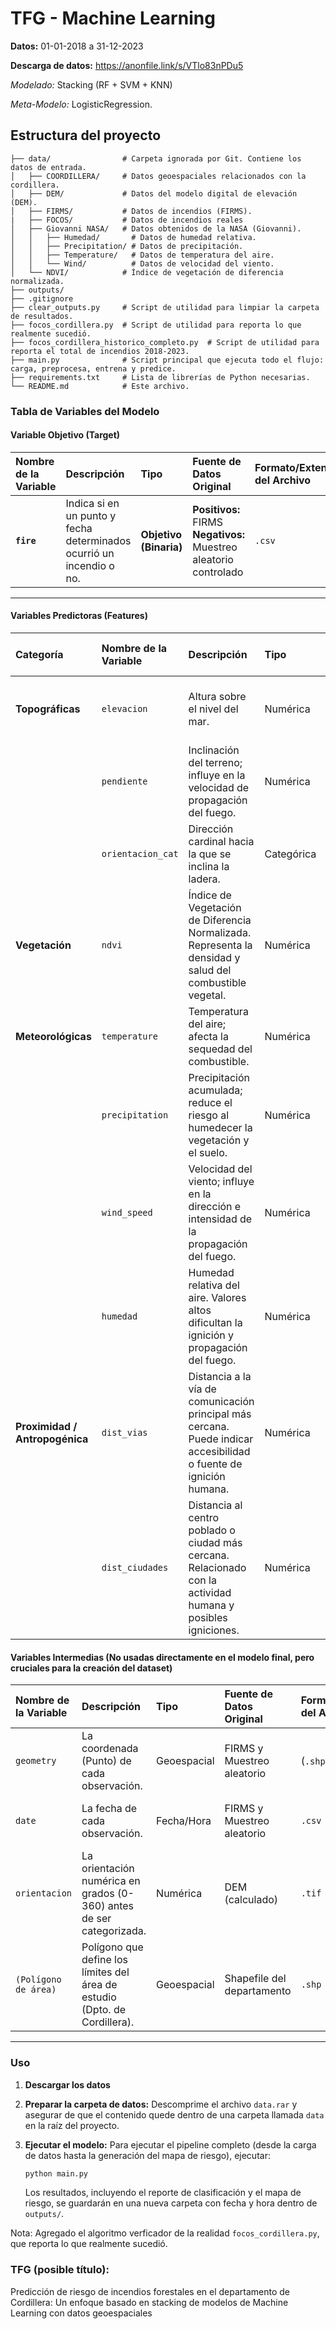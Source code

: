 # TFG - Machine Learning

**Datos:** 01-01-2018 a 31-12-2023

**Descarga de datos:** https://anonfile.link/s/VTlo83nPDu5

*Modelado:* 
Stacking (RF + SVM + KNN) 

*Meta-Modelo:* 
LogisticRegression.

## Estructura del proyecto

```
├── data/                # Carpeta ignorada por Git. Contiene los datos de entrada.
│   ├── COORDILLERA/     # Datos geoespaciales relacionados con la cordillera.
│   ├── DEM/             # Datos del modelo digital de elevación (DEM).
│   ├── FIRMS/           # Datos de incendios (FIRMS).
|   ├── FOCOS/           # Datos de incendios reales
│   ├── Giovanni NASA/   # Datos obtenidos de la NASA (Giovanni).
│   │   ├── Humedad/       # Datos de humedad relativa.
│   │   ├── Precipitation/ # Datos de precipitación.
│   │   ├── Temperature/   # Datos de temperatura del aire.
│   │   └── Wind/          # Datos de velocidad del viento.
│   └── NDVI/            # Índice de vegetación de diferencia normalizada.
├── outputs/             
├── .gitignore           
├── clear_outputs.py     # Script de utilidad para limpiar la carpeta de resultados.
├── focos_cordillera.py  # Script de utilidad para reporta lo que realmente sucedió.
├── focos_cordillera_historico_completo.py  # Script de utilidad para reporta el total de incendios 2018-2023.
├── main.py              # Script principal que ejecuta todo el flujo: carga, preprocesa, entrena y predice.
├── requirements.txt     # Lista de librerías de Python necesarias.
└── README.md            # Este archivo.

```


### Tabla de Variables del Modelo

#### **Variable Objetivo (Target)**

| Nombre de la Variable | Descripción | Tipo | Fuente de Datos Original | Formato/Extensión del Archivo | Valores Posibles |
| :-------------------- | :---------- | :--- | :----------------------- | :---------------------------- | :--------------- |
| **`fire`** | Indica si en un punto y fecha determinados ocurrió un incendio o no. | **Objetivo (Binaria)** | **Positivos:** FIRMS<br>**Negativos:** Muestreo aleatorio controlado | `.csv` | `1` (Incendio)<br>`0` (No Incendio) |

---
#### **Variables Predictoras (Features)**
| **Categoría** | **Nombre de la Variable** | **Descripción** | **Tipo** | **Fuente de Datos** | **Formato / Extensión** | **Unidad / Valores Ejemplo** |
| :--- | :--- | :--- | :--- | :--- | :--- | :--- |
| **Topográficas** | `elevacion` | Altura sobre el nivel del mar. | Numérica | Modelo Digital de Elevación (SRTM, ALOS) | `.tif` | Metros (m) |
| | `pendiente` | Inclinación del terreno; influye en la velocidad de propagación del fuego. | Numérica | Derivado de `elevacion` | `.tif` | Grados (°) |
| | `orientacion_cat` | Dirección cardinal hacia la que se inclina la ladera. | Categórica | Derivado de `elevacion` | `.tif` | N, NE, E, SE, S, SW, W, NW, Plano |
| **Vegetación** | `ndvi` | Índice de Vegetación de Diferencia Normalizada. Representa la densidad y salud del combustible vegetal. | Numérica | Imágenes satelitales (MODIS, Landsat) | `.tif` | Rango: -1 a +1 |
| **Meteorológicas** | `temperature` | Temperatura del aire; afecta la sequedad del combustible. | Numérica | Giovanni (NASA) | `.csv` | Grados Celsius (°C) |
| | `precipitation` | Precipitación acumulada; reduce el riesgo al humedecer la vegetación y el suelo. | Numérica | Giovanni (NASA) | `.csv` | mm/hora |
| | `wind_speed` | Velocidad del viento; influye en la dirección e intensidad de la propagación del fuego. | Numérica | Giovanni (NASA) | `.csv` | Metros por segundo (m/s) |
| | `humedad` | Humedad relativa del aire. Valores altos dificultan la ignición y propagación del fuego. | Numérica | Giovanni (NASA) | `.tif` | Porcentaje (%) |
| **Proximidad / Antropogénica** | `dist_vias` | Distancia a la vía de comunicación principal más cercana. Puede indicar accesibilidad o fuente de ignición humana. | Numérica | Derivado de Shapefile de Vías | `.shp` | Metros (m) |
| | `dist_ciudades` | Distancia al centro poblado o ciudad más cercana. Relacionado con la actividad humana y posibles igniciones. | Numérica | Derivado de Shapefile de Ciudades | `.shp` | Metros (m) |


#### **Variables Intermedias (No usadas directamente en el modelo final, pero cruciales para la creación del dataset)**

| Nombre de la Variable | Descripción | Tipo | Fuente de Datos Original | Formato/Extensión del Archivo | Observaciones |
| :-------------------- | :---------- | :--- | :----------------------- | :---------------------------- | :-------------- |
| `geometry` | La coordenada (Punto) de cada observación. | Geoespacial | FIRMS y Muestreo aleatorio | (`.shp`, `.csv`) | Se usa para extraer valores de los rasters. |
| `date` | La fecha de cada observación. | Fecha/Hora | FIRMS y Muestreo aleatorio | `.csv` | Se usa para enlazar con NDVI y datos meteorológicos. |
| `orientacion` | La orientación numérica en grados (0-360) antes de ser categorizada. | Numérica | DEM (calculado) | `.tif` | Variable intermedia para crear `orientacion_cat`. |
| `(Polígono de área)` | Polígono que define los límites del área de estudio (Dpto. de Cordillera). | Geoespacial | Shapefile del departamento | `.shp` | Se usa para filtrar todos los datos espaciales. |

----



### Uso

1.  **Descargar los datos**

2.  **Preparar la carpeta de datos:**
    Descomprime el archivo `data.rar` y asegurar de que el contenido quede dentro de una carpeta llamada `data` en la raíz del proyecto. 

3.  **Ejecutar el modelo:**
    Para ejecutar el pipeline completo (desde la carga de datos hasta la generación del mapa de riesgo), ejecutar:
    ```bash
    python main.py
    ```
    Los resultados, incluyendo el reporte de clasificación y el mapa de riesgo, se guardarán en una nueva carpeta con fecha y hora dentro de `outputs/`.


Nota: Agregado el algoritmo verficador de la realidad `focos_cordillera.py`, que reporta lo que realmente sucedió. 

### TFG (posible título): 
Predicción de riesgo de incendios forestales en el
departamento de Cordillera: Un enfoque basado
en stacking de modelos de Machine Learning con
datos geoespaciales